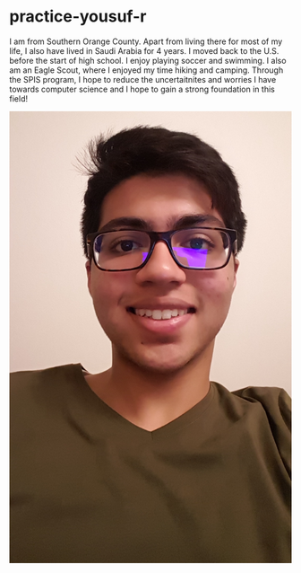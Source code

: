 # practice-yousuf-r

I am from Southern Orange County. Apart from living there for most of my life, I also have lived in Saudi Arabia for 4 years. I moved back to the U.S. before the start of high school.
I enjoy playing soccer and swimming. I also am an Eagle Scout, where I enjoyed my time hiking and camping. 
Through the SPIS program, I hope to reduce the uncertaitnites and worries I have towards computer science and I hope to gain a strong foundation in this field!

![me](yousuf-r.png.jpg)
